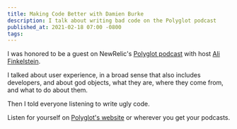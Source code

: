 ```yaml
---
title: Making Code Better with Damien Burke
description: I talk about writing bad code on the Polyglot podcast
published_at: 2021-02-18 07:00 -0800
tags:
---
```


I was honored to be a guest on NewRelic's [Polyglot
podcast](https://dev.to/polyglot/making-code-better-with-damien-burke) with host
[Ali Finkelstein](https://twitter.com/endingwithali).

I talked about user experience, in a broad sense that also includes developers,
and about god objects, what they are, where they come from, and what to do about
them.

Then I told everyone listening to write ugly code.

Listen for yourself on [Polyglot's
website](https://dev.to/polyglot/making-code-better-with-damien-burke) or
wherever you get your podcasts.

